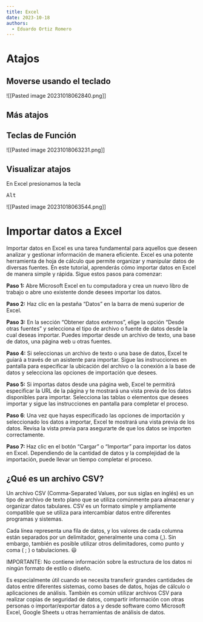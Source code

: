 ```yaml
---
title: Excel
date: 2023-10-18
authors:
  - Eduardo Ortiz Romero
---
```

# Atajos

## Moverse usando el teclado
![[Pasted image 20231018062840.png]]
## Más atajos


## Teclas de Función
![[Pasted image 20231018063231.png]]
## Visualizar atajos
En Excel presionamos la tecla 

<pre>
Alt
</pre>

![[Pasted image 20231018063544.png]]
# Importar datos a Excel

Importar datos en Excel es una tarea fundamental para aquellos que deseen analizar y gestionar información de manera eficiente. Excel es una potente herramienta de hoja de cálculo que permite organizar y manipular datos de diversas fuentes. En este tutorial, aprenderás cómo importar datos en Excel de manera simple y rápida. Sigue estos pasos para comenzar:

**Paso 1:** Abre Microsoft Excel en tu computadora y crea un nuevo libro de trabajo o abre uno existente donde desees importar los datos.

**Paso 2:** Haz clic en la pestaña “Datos” en la barra de menú superior de Excel.

**Paso 3:** En la sección “Obtener datos externos”, elige la opción “Desde otras fuentes” y selecciona el tipo de archivo o fuente de datos desde la cual deseas importar. Puedes importar desde un archivo de texto, una base de datos, una página web u otras fuentes.

**Paso 4:** Si seleccionas un archivo de texto o una base de datos, Excel te guiará a través de un asistente para importar. Sigue las instrucciones en pantalla para especificar la ubicación del archivo o la conexión a la base de datos y selecciona las opciones de importación que desees.  

**Paso 5:** Si importas datos desde una página web, Excel te permitirá especificar la URL de la página y te mostrará una vista previa de los datos disponibles para importar. Selecciona las tablas o elementos que desees importar y sigue las instrucciones en pantalla para completar el proceso.

**Paso 6**: Una vez que hayas especificado las opciones de importación y seleccionado los datos a importar, Excel te mostrará una vista previa de los datos. Revisa la vista previa para asegurarte de que los datos se importen correctamente.

**Paso 7:** Haz clic en el botón “Cargar” o “Importar” para importar los datos en Excel. Dependiendo de la cantidad de datos y la complejidad de la importación, puede llevar un tiempo completar el proceso.

## ¿Qué es un archivo CSV?

Un archivo CSV (Comma-Separated Values, por sus siglas en inglés) es un tipo de archivo de texto plano que se utiliza comúnmente para almacenar y organizar datos tabulares. CSV es un formato simple y ampliamente compatible que se utiliza para intercambiar datos entre diferentes programas y sistemas.

Cada línea representa una fila de datos, y los valores de cada columna están separados por un delimitador, generalmente una coma (,). Sin embargo, también es posible utilizar otros delimitadores, como punto y coma ( ; ) o tabulaciones. 😃

<div className="text-red-500"> IMPORTANTE: No contiene información sobre la estructura de los datos ni ningún formato de estilo o diseño.</div>

Es especialmente útil cuando se necesita transferir grandes cantidades de datos entre diferentes sistemas, como bases de datos, hojas de cálculo o aplicaciones de análisis. También es común utilizar archivos CSV para realizar copias de seguridad de datos, compartir información con otras personas o importar/exportar datos a y desde software como Microsoft Excel, Google Sheets u otras herramientas de análisis de datos.